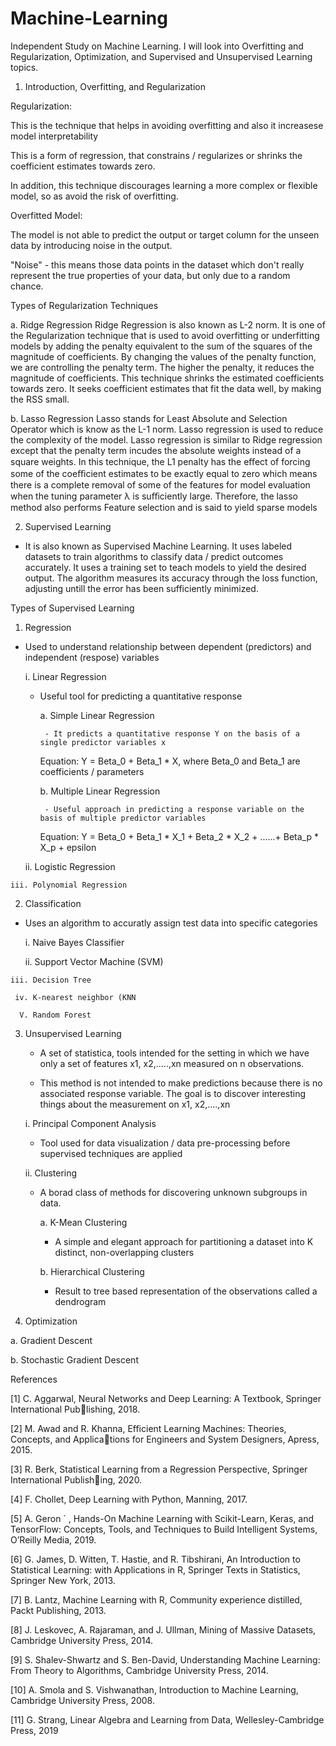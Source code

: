 # Machine-Learning

Independent Study on Machine Learning. I will look into Overfitting and Regularization, Optimization, and Supervised and Unsupervised Learning topics.

1. Introduction, Overfitting, and Regularization

Regularization:

This is the technique that helps in avoiding overfitting and also it increasese model interpretability

This is a form of regression, that constrains / regularizes or shrinks the coefficient estimates towards zero.

In addition, this technique discourages learning a more complex or flexible model, so as avoid the risk of overfitting. 

Overfitted Model:

The model is not able to predict the output or target column for the unseen data by introducing noise in the output.

"Noise" - this means those data points in the dataset which don't really represent the true properties of your data, but only due to a random chance.

Types of Regularization Techniques

a. Ridge Regression
Ridge Regression is also known as L-2 norm. It is one of the Regularization technique that is used to avoid overfitting or underfitting models by adding the penalty equivalent to the sum of the squares of the magnitude of coefficients. By changing the values of the penalty function, we are controlling the penalty term. The higher the penalty, it reduces the magnitude of coefficients. This technique shrinks the estimated coefficients towards zero. It seeks coefficient estimates that fit the data well, by making the RSS small.


b. Lasso Regression
Lasso stands for Least Absolute and Selection Operator which is know as the L-1 norm. Lasso regression is used to reduce the complexity of the model. Lasso regression is similar to Ridge regression except that the penalty term incudes the absolute weights instead of a square weights. In this technique, the L1 penalty has the eﬀect of forcing some of the coeﬃcient estimates to be exactly equal to zero which means there is a complete removal of some of the features for model evaluation when the tuning parameter λ is suﬃciently large. Therefore, the lasso method also performs Feature selection and is said to yield sparse models


2. Supervised Learning

- It is also known as Supervised Machine Learning. It uses labeled datasets to train algorithms to classify data / predict outcomes accurately. It uses a training set to teach models to yield the desired output. The algorithm measures its accuracy through the loss function, adjusting untill the error has been sufficiently minimized.

Types of Supervised Learning

   1. Regression
   
   - Used to understand relationship between dependent (predictors) and independent (respose) variables
   
      i. Linear Regression
      
      - Useful tool for predicting a quantitative response
      
          a. Simple Linear Regression
          
             - It predicts a quantitative response Y on the basis of a single predictor variables x

          Equation: Y = Beta_0 + Beta_1 * X, where Beta_0 and Beta_1 are coefficients / parameters
          
          b. Multiple Linear Regression
          
             - Useful approach in predicting a response variable on the basis of multiple predictor variables

         Equation: Y = Beta_0 + Beta_1 * X_1 + Beta_2 * X_2 + ......+ Beta_p * X_p + epsilon
          
     ii. Logistic Regression
     
    iii. Polynomial Regression
    
   2. Classification
   
   - Uses an algorithm to accuratly assign test data into specific categories
   
      i. Naive Bayes Classifier
      
     ii. Support Vector Machine (SVM)
     
    iii. Decision Tree
    
     iv. K-nearest neighbor (KNN
     
      V. Random Forest
   
3. Unsupervised Learning

     - A set of statistica, tools intended for the setting in which we have only a set of features x1, x2,.....,xn measured on n observations.

     - This method is not intended to make predictions because there is no associated response variable. The goal is to discover interesting things about the measurement on x1, x2,....,xn


     i. Principal Component Analysis
     
     - Tool used for data visualization / data pre-processing before     supervised techniques are applied
     
     ii. Clustering
     
     - A borad class of methods for discovering unknown subgroups in data.
        
        a. K-Mean Clustering
        
        - A simple and elegant approach for partitioning a dataset into K
        distinct, non-overlapping clusters
        
        b. Hierarchical Clustering
        
        - Result to tree based representation of the observations called a dendrogram

4. Optimization

  a. Gradient Descent
  
  b. Stochastic Gradient Descent















































References 

[1] C. Aggarwal, Neural Networks and Deep Learning: A Textbook, Springer International Publishing, 2018.

[2] M. Awad and R. Khanna, Efficient Learning Machines: Theories, Concepts, and Applications for Engineers and System Designers, Apress, 2015.

[3] R. Berk, Statistical Learning from a Regression Perspective, Springer International Publishing, 2020.

[4] F. Chollet, Deep Learning with Python, Manning, 2017.

[5] A. Geron ´ , Hands-On Machine Learning with Scikit-Learn, Keras, and TensorFlow: Concepts,
Tools, and Techniques to Build Intelligent Systems, O’Reilly Media, 2019.

[6] G. James, D. Witten, T. Hastie, and R. Tibshirani, An Introduction to Statistical
Learning: with Applications in R, Springer Texts in Statistics, Springer New York, 2013.

[7] B. Lantz, Machine Learning with R, Community experience distilled, Packt Publishing, 2013.

[8] J. Leskovec, A. Rajaraman, and J. Ullman, Mining of Massive Datasets, Cambridge
University Press, 2014.

[9] S. Shalev-Shwartz and S. Ben-David, Understanding Machine Learning: From Theory
to Algorithms, Cambridge University Press, 2014.

[10] A. Smola and S. Vishwanathan, Introduction to Machine Learning, Cambridge University
Press, 2008.

[11] G. Strang, Linear Algebra and Learning from Data, Wellesley-Cambridge Press, 2019

